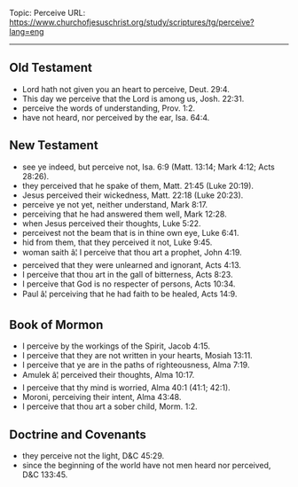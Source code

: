 Topic: Perceive
URL: https://www.churchofjesuschrist.org/study/scriptures/tg/perceive?lang=eng

---

## Old Testament

- Lord hath not given you an heart to perceive, Deut. 29:4.
- This day we perceive that the Lord is among us, Josh. 22:31.
- perceive the words of understanding, Prov. 1:2.
- have not heard, nor perceived by the ear, Isa. 64:4.

## New Testament

- see ye indeed, but perceive not, Isa. 6:9 (Matt. 13:14; Mark 4:12; Acts 28:26).
- they perceived that he spake of them, Matt. 21:45 (Luke 20:19).
- Jesus perceived their wickedness, Matt. 22:18 (Luke 20:23).
- perceive ye not yet, neither understand, Mark 8:17.
- perceiving that he had answered them well, Mark 12:28.
- when Jesus perceived their thoughts, Luke 5:22.
- perceivest not the beam that is in thine own eye, Luke 6:41.
- hid from them, that they perceived it not, Luke 9:45.
- woman saith â¦ I perceive that thou art a prophet, John 4:19.
- perceived that they were unlearned and ignorant, Acts 4:13.
- I perceive that thou art in the gall of bitterness, Acts 8:23.
- I perceive that God is no respecter of persons, Acts 10:34.
- Paul â¦ perceiving that he had faith to be healed, Acts 14:9.

## Book of Mormon

- I perceive by the workings of the Spirit, Jacob 4:15.
- I perceive that they are not written in your hearts, Mosiah 13:11.
- I perceive that ye are in the paths of righteousness, Alma 7:19.
- Amulek â¦ perceived their thoughts, Alma 10:17.
- I perceive that thy mind is worried, Alma 40:1 (41:1; 42:1).
- Moroni, perceiving their intent, Alma 43:48.
- I perceive that thou art a sober child, Morm. 1:2.

## Doctrine and Covenants

- they perceive not the light, D&C 45:29.
- since the beginning of the world have not men heard nor perceived, D&C 133:45.

